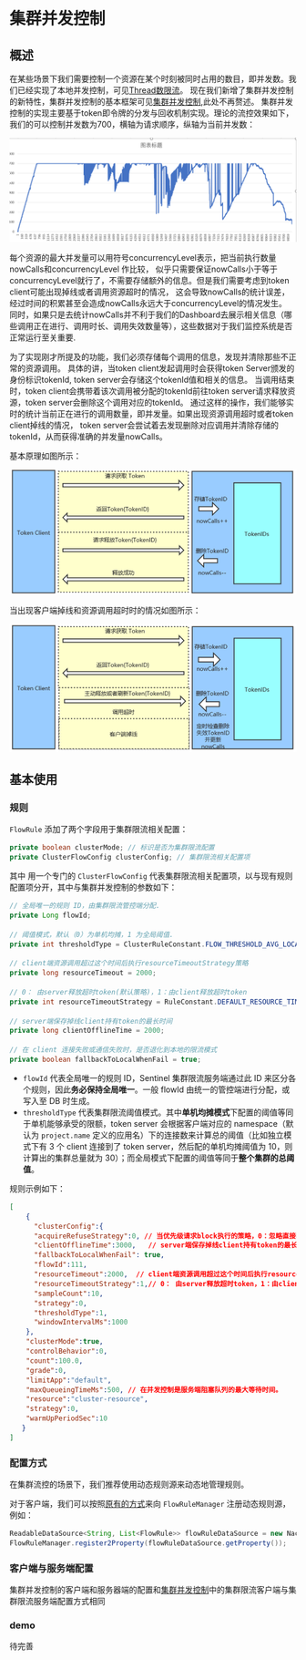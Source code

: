 # 集群并发控制

## 概述

在某些场景下我们需要控制一个资源在某个时刻被同时占用的数目，即并发数。我们已经实现了本地并发控制，可见[Thread数限流](./flow-control.md)。
现在我们新增了集群并发控制的新特性，集群并发控制的基本框架可见[集群并发控制](./cluster-flow-control.md),此处不再赘述。
集群并发控制的实现主要基于token即令牌的分发与回收机制实现。理论的流控效果如下，我们的可以控制并发数为700，横轴为请求顺序，纵轴为当前并发数：

![集群并发控制效果](./img/cluster-concurrent-flow-control-statistics.png)

每个资源的最大并发量可以用符号concurrencyLevel表示，把当前执行数量nowCalls和concurrencyLevel 作比较，
似乎只需要保证nowCalls小于等于concurrencyLevel就行了，不需要存储额外的信息。但是我们需要考虑到token client可能出现掉线或者调用资源超时的情况，
这会导致nowCalls的统计误差，经过时间的积累甚至会造成nowCalls永远大于concurrencyLevel的情况发生。
同时，如果只是去统计nowCalls并不利于我们的Dashboard去展示相关信息（哪些调用正在进行、调用时长、调用失效数量等），这些数据对于我们监控系统是否正常运行至关重要.

为了实现刚才所提及的功能，我们必须存储每个调用的信息，发现并清除那些不正常的资源调用。
具体的讲，当token client发起调用时会获得token Server颁发的身份标识tokenId, token server会存储这个tokenId值和相关的信息。
当调用结束时，token client会携带着该次调用被分配的tokenId前往token server请求释放资源，token server会删除这个调用对应的tokenId。
通过这样的操作，我们能够实时的统计当前正在进行的调用数量，即并发量。如果出现资源调用超时或者token client掉线的情况，
token server会尝试着去发现删除对应调用并清除存储的tokenId，从而获得准确的并发量nowCalls。

基本原理如图所示：

![正常释放和获取token](./img/cluster-concurrent-flow-control-acquire.png)

当出现客户端掉线和资源调用超时时的情况如图所示：

![掉线或者超时](./img/cluster-concurrent-flow-control-timeout.png)

## 基本使用

### 规则

`FlowRule` 添加了两个字段用于集群限流相关配置：

```java
private boolean clusterMode; // 标识是否为集群限流配置
private ClusterFlowConfig clusterConfig; // 集群限流相关配置项
```

其中 用一个专门的 `ClusterFlowConfig` 代表集群限流相关配置项，以与现有规则配置项分开，其中与集群并发控制的参数如下：

```java
// 全局唯一的规则 ID，由集群限流管控端分配.
private Long flowId;

// 阈值模式，默认（0）为单机均摊，1 为全局阈值.
private int thresholdType = ClusterRuleConstant.FLOW_THRESHOLD_AVG_LOCAL;

// client端资源调用超过这个时间后执行resourceTimeoutStrategy策略
private long resourceTimeout = 2000;

// 0： 由server释放超时token(默认策略)，1：由client释放超时token
private int resourceTimeoutStrategy = RuleConstant.DEFAULT_RESOURCE_TIMEOUT_STRATEGY;

// server端保存掉线client持有token的最长时间
private long clientOfflineTime = 2000;

// 在 client 连接失败或通信失败时，是否退化到本地的限流模式
private boolean fallbackToLocalWhenFail = true;
```

- `flowId` 代表全局唯一的规则 ID，Sentinel 集群限流服务端通过此 ID 来区分各个规则，因此**务必保持全局唯一**。一般 flowId 由统一的管控端进行分配，或写入至 DB 时生成。
- `thresholdType` 代表集群限流阈值模式。其中**单机均摊模式**下配置的阈值等同于单机能够承受的限额，token server 会根据客户端对应的 namespace（默认为 `project.name` 定义的应用名）下的连接数来计算总的阈值（比如独立模式下有 3 个 client 连接到了 token server，然后配的单机均摊阈值为 10，则计算出的集群总量就为 30）；而全局模式下配置的阈值等同于**整个集群的总阈值**。

规则示例如下：

```json
[
    {
      "clusterConfig":{
      "acquireRefuseStrategy":0, // 当优先级请求block执行的策略，0：忽略直接block，1:client再次请求，2：client多次请求直到成功,3.server阻塞队列等待获取，最大等待时间是maxQueueingTimeMs参数，队列最大大小为1000
      "clientOfflineTime":3000,   // server端保存掉线client持有token的最长时间
      "fallbackToLocalWhenFail": true,
      "flowId":111,
      "resourceTimeout":2000,  // client端资源调用超过这个时间后执行resourceTimeoutStrategy策略
      "resourceTimeoutStrategy":1,// 0： 由server释放超时token，1：由client释放超时token
      "sampleCount":10,
      "strategy":0,
      "thresholdType":1,
      "windowIntervalMs":1000
    },
    "clusterMode":true,
    "controlBehavior":0,
    "count":100.0,
    "grade":0,
    "limitApp":"default",
    "maxQueueingTimeMs":500, // 在并发控制是服务端阻塞队列的最大等待时间。
    "resource":"cluster-resource",
    "strategy":0,
    "warmUpPeriodSec":10
   }
]

```

### 配置方式

在集群流控的场景下，我们推荐使用动态规则源来动态地管理规则。

对于客户端，我们可以按照[原有的方式](https://github.com/alibaba/Sentinel/wiki/%E5%8A%A8%E6%80%81%E8%A7%84%E5%88%99%E6%89%A9%E5%B1%95)来向 `FlowRuleManager` 注册动态规则源，例如：

```java
ReadableDataSource<String, List<FlowRule>> flowRuleDataSource = new NacosDataSource<>(remoteAddress, groupId, dataId, parser);
FlowRuleManager.register2Property(flowRuleDataSource.getProperty());
```

### 客户端与服务端配置

集群并发控制的客户端和服务器端的配置和[集群并发控制](./cluster-flow-control.md)中的集群限流客户端与集群限流服务端配置方式相同

### demo

待完善

